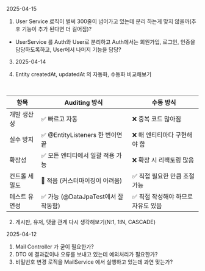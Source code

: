 2025-04-15
1. User Service 로직이 벌써 300줄이 넘어가고 있는데 분리 하는게 맞지 않을까(추후 기능이 추가 된다면 더 길어짐)?
- UserService 를 Auth와 User로 분리하고 Auth에서는 회원가입, 로그인, 인증을 담당하도록하고, User에서 나머지 기능을 담당?

3. 2025-04-14

1. Entity createdAt, updatedAt 의 자동화, 수동화 비교해보기
</br>

|항목|	Auditing 방식   |	수동 방식|
|------------|------------|------------|
|개발 생산성	|✅ 빠르고 자동	|❌ 중복 코드 많아짐|
|실수 방지	|✅ @EntityListeners 한 번이면 끝	|❌ 매 엔티티마다 구현해야 함|
|확장성	|✅ 모든 엔티티에서 일괄 적용 가능	|❌ 확장 시 리팩토링 많음|
|컨트롤 세밀도	|🔸 적음 (커스터마이징이 어려움)	|✅ 직접 필요한 만큼 조절 가능|
|테스트 유연성	|✅ 가능 (@DataJpaTest에서 잘 작동함)	|✅ 직접 작성해야 하므로 자유도 있음|

2. 게시판, 유저, 댓글 관계 다시 생각해보기(N:1, 1:N,  CASCADE)

2025-04-12

1. Mail Controller 가 굳이 필요한가?
2. DTO 에 결과값이나 오류를 보내고 있는데 예외처리가 필요한가?
3. 비밀번호 변경 로직을 MailService 에서 실행하고 있는데 과연 맞는가?